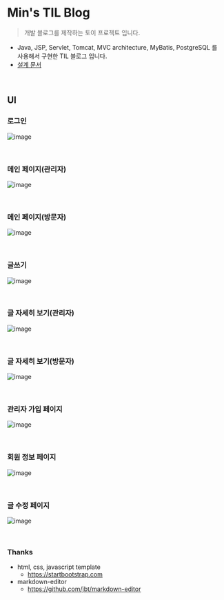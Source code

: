 # Min's TIL Blog
> 개발 블로그를 제작하는 토이 프로젝트 입니다.

* Java, JSP, Servlet, Tomcat, MVC architecture, MyBatis, PostgreSQL 를 사용해서 구현한 TIL 블로그 입니다.
* [설계 문서](https://github.com/LeeSM0518/Development-Blog/tree/master/document)

<br>

## UI

### 로그인

![image](https://user-images.githubusercontent.com/43431081/75857406-88d48f80-5e39-11ea-8d38-4663f8ee8391.png)

<br>

### 메인 페이지(관리자)

![image](https://user-images.githubusercontent.com/43431081/75857473-a1dd4080-5e39-11ea-8f7d-6c15bb62c233.png)

<br>

### 메인 페이지(방문자)

![image](https://user-images.githubusercontent.com/43431081/75857507-ac97d580-5e39-11ea-9715-f4706b194d8e.png)

<br>

### 글쓰기

![image](https://user-images.githubusercontent.com/43431081/75857560-c1746900-5e39-11ea-9e05-a00145ce8d3c.png)

<br>

### 글 자세히 보기(관리자)

![image](https://user-images.githubusercontent.com/43431081/75857632-dc46dd80-5e39-11ea-9fa7-c8d0e714b60a.png)

<br>

### 글 자세히 보기(방문자)

![image](https://user-images.githubusercontent.com/43431081/75857680-eec11700-5e39-11ea-992d-271d24e6d95c.png)

<br>

### 관리자 가입 페이지

![image](https://user-images.githubusercontent.com/43431081/75857721-fd0f3300-5e39-11ea-92a7-574466df272f.png)

<br>

### 회원 정보 페이지

![image](https://user-images.githubusercontent.com/43431081/75857740-07313180-5e3a-11ea-9731-bab89ef6a190.png)

<br>

### 글 수정 페이지

![image](https://user-images.githubusercontent.com/43431081/75857748-0dbfa900-5e3a-11ea-9284-2a95c22bc82e.png)

<br>

### Thanks

* html, css, javascript template
  * https://startbootstrap.com
* markdown-editor
  * https://github.com/jbt/markdown-editor
